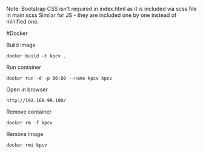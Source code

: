 Note: Bootstrap CSS isn't required in index.html as it is included via scss file in main.scss
Similar for JS - they are included one by one instead of minified one.

#Docker

Build image

    docker build -t kpcv .

Run container

    docker run -d -p 80:80 --name kpcv kpcv

Open in browser

    http://192.168.99.100/

Remove container

    docker rm -f kpcv
    
Remove image

    docker rmi kpcv
